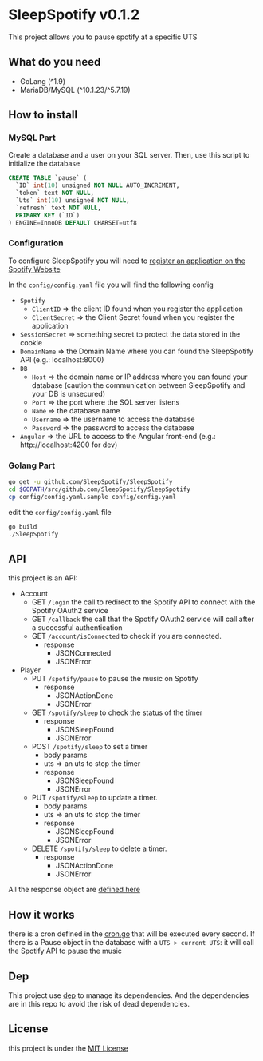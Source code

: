 # SleepSpotify v0.1.2
This project allows you to pause spotify at a specific UTS

## What do you need
- GoLang (^1.9)
- MariaDB/MySQL (^10.1.23/^5.7.19)

## How to install
### MySQL Part

Create a database and a user on your SQL server. Then, use this script to initialize the database

```sql
CREATE TABLE `pause` (
  `ID` int(10) unsigned NOT NULL AUTO_INCREMENT,
  `token` text NOT NULL,
  `Uts` int(10) unsigned NOT NULL,
  `refresh` text NOT NULL,
  PRIMARY KEY (`ID`)
) ENGINE=InnoDB DEFAULT CHARSET=utf8
```

### Configuration
To configure SleepSpotify you will need to [register an application on the Spotify Website](https://developer.spotify.com/my-applications/#!/applications)

In the `config/config.yaml` file you will find the following config
- `Spotify`
  - `ClientID` => the client ID found when you register the application
  - `ClientSecret` => the Client Secret found when you register the application
- `SessionSecret` => something secret to protect the data stored in the cookie
- `DomainName` => the Domain Name where you can found the SleepSpotify API (e.g.: localhost:8000)
- `DB`
  - `Host` => the domain name or IP address where you can found your database (caution the communication between SleepSpotify and your DB is unsecured)
  - `Port` => the port where the SQL server listens
  - `Name` => the database name
  - `Username` => the username to access the database
  - `Password` => the password to access the database
- `Angular` => the URL to access to the Angular front-end (e.g.: http://localhost:4200 for dev)

### Golang Part
```bash
go get -u github.com/SleepSpotify/SleepSpotify
cd $GOPATH/src/github.com/SleepSpotify/SleepSpotify
cp config/config.yaml.sample config/config.yaml
```

edit the `config/config.yaml` file

```bash
go build
./SleepSpotify
```

## API
this project is an API:
- Account
  - GET `/login` the call to redirect to the Spotify API to connect with the Spotify OAuth2 service
  - GET `/callback` the call that the Spotify OAuth2 service will call after a successful authentication
  - GET `/account/isConnected` to check if you are connected.
    - response
      - JSONConnected
      - JSONError
- Player
  - PUT `/spotify/pause` to pause the music on Spotify
    - response
      - JSONActionDone
      - JSONError
  - GET `/spotify/sleep` to check the status of the timer
    - response
      - JSONSleepFound
      - JSONError
  - POST `/spotify/sleep` to set a timer
    -  body params
      - uts => an uts to stop the timer
    - response
      - JSONSleepFound
      - JSONError
  - PUT `/spotify/sleep` to update a timer.
    -  body params
      - uts => an uts to stop the timer
    - response
      - JSONSleepFound
      - JSONError
  - DELETE `/spotify/sleep` to delete a timer.
    - response
      - JSONActionDone
      - JSONError

All the response object are [defined here](https://github.com/SleepSpotify/SleepSpotify/blob/master/controler/json.go)

## How it works
there is a cron defined in the [cron.go](https://github.com/SleepSpotify/SleepSpotify/blob/master/cron/cron.go) that will be executed every second. If there is a Pause object in the database with a `UTS > current UTS`: it will call the Spotify API to pause the music

## Dep
This project use [dep](https://github.com/golang/dep) to manage its dependencies.
And the dependencies are in this repo to avoid the risk of dead dependencies.

## License
this project is under the [MIT License](https://github.com/SleepSpotify/SleepSpotify/blob/master/LICENSE)
